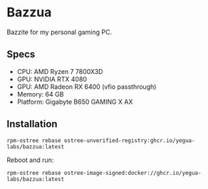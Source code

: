 # Bazzua

Bazzite for my personal gaming PC.

## Specs
- CPU: AMD Ryzen 7 7800X3D
- GPU: NVIDIA RTX 4080
- GPU: AMD Radeon RX 6400 (vfio passthrough)
- Memory: 64 GB
- Platform: Gigabyte B650 GAMING X AX

## Installation

  ```
  rpm-ostree rebase ostree-unverified-registry:ghcr.io/yegua-labs/bazzua:latest
  ```

Reboot and run:
  ```
  rpm-ostree rebase ostree-image-signed:docker://ghcr.io/yegua-labs/bazzua:latest

  ```
